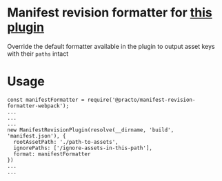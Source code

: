 # Manifest revision formatter for [this plugin](https://github.com/nickjj/manifest-revision-webpack-plugin)
Override the default formatter available in the plugin to output asset keys with their `paths` intact

# Usage
```
const manifestFormatter = require('@practo/manifest-revision-formatter-webpack');
...
...
...
new ManifestRevisionPlugin(resolve(__dirname, 'build', 'manifest.json'), {
  rootAssetPath: './path-to-assets',
  ignorePaths: ['/ignore-assets-in-this-path'],
  format: manifestFormatter
})
...
...
```
